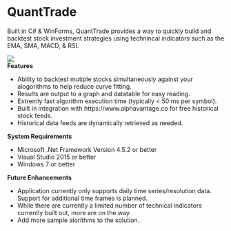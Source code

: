 # QuantTrade
Built in C# & WinForms, QuantTrade provides a way to quickly build and backtest stock investment strategies using technincal indicators 
such as the EMA, SMA, MACD, & RSI. <br/>

<img src="http://stalls.gb3.com/QuantTrade.png" /><br/>
<b>Features</b>
<ul>
<li>Ability to backtest mutiple stocks simultaneously against your alogorithms to help reduce curve fitting.</li>
<li>Results are output to a graph and datatable for easy reading. </li>
<li>Extremly fast algorithm execution time (typically < 50 ms per symbol).</li>
<li>Built in integration with https://www.alphavantage.co for free historical stock feeds. </li>
<li>Historical data feeds are dynamically retrieved as needed.</li>
</ul>
	
<b>System Requirements</b>
<ul>
<li>Microsoft .Net Framework Version 4.5.2 or better</li>
<li>Visual Studio 2015 or better</li>
<li>Windows 7 or better</li> 
</ul>

<b>Future Enhancements</b>
<ul>
<li>Application currently only supports daily time series/resolution data. Support for additional time frames is planned.</li>
<li>While there are currently a limited number of technical indicators currently built out, more are on the way.</li>
<li>Add more sample alorithms to the solution.</li> 
</ul>